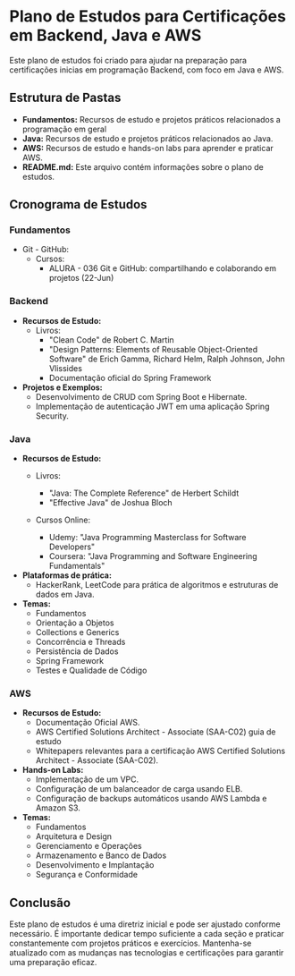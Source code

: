 # Plano de Estudos para Certificações em Backend, Java e AWS

Este plano de estudos foi criado para ajudar na preparação para certificações inicias em programação Backend, com foco em Java e AWS.

## Estrutura de Pastas

- **Fundamentos:** Recursos de estudo e projetos práticos relacionados a programação em geral
- **Java:** Recursos de estudo e projetos práticos relacionados ao Java.
- **AWS:** Recursos de estudo e hands-on labs para aprender e praticar AWS.
- **README.md:** Este arquivo contém informações sobre o plano de estudos.

## Cronograma de Estudos

### Fundamentos
- Git - GitHub:
    - Cursos:
        - ALURA - 036 Git e GitHub: compartilhando e colaborando em projetos (22-Jun)
        

### Backend

- **Recursos de Estudo:**
  - Livros: 
    - "Clean Code" de Robert C. Martin
    - "Design Patterns: Elements of Reusable Object-Oriented Software" de Erich Gamma, Richard Helm, Ralph Johnson, John Vlissides
    - Documentação oficial do Spring Framework
- **Projetos e Exemplos:**
  - Desenvolvimento de CRUD com Spring Boot e Hibernate.
  - Implementação de autenticação JWT em uma aplicação Spring Security.

### Java

- **Recursos de Estudo:**
  - Livros: 
    - "Java: The Complete Reference" de Herbert Schildt
    - "Effective Java" de Joshua Bloch

  - Cursos Online: 
    - Udemy: "Java Programming Masterclass for Software Developers"
    - Coursera: "Java Programming and Software Engineering Fundamentals"
- **Plataformas de prática:**
  - HackerRank, LeetCode para prática de algoritmos e estruturas de dados em Java.
- **Temas:**
  - Fundamentos
  - Orientação a Objetos
  - Collections e Generics
  - Concorrência e Threads
  - Persistência de Dados
  - Spring Framework
  - Testes e Qualidade de Código

### AWS

- **Recursos de Estudo:**
  - Documentação Oficial AWS.
  - AWS Certified Solutions Architect - Associate (SAA-C02) guia de estudo
  - Whitepapers relevantes para a certificação AWS Certified Solutions Architect - Associate (SAA-C02).
- **Hands-on Labs:**
  - Implementação de um VPC.
  - Configuração de um balanceador de carga usando ELB.
  - Configuração de backups automáticos usando AWS Lambda e Amazon S3.
- **Temas:**
    - Fundamentos
    - Arquitetura e Design
    - Gerenciamento e Operações
    - Armazenamento e Banco de Dados
    - Desenvolvimento e Implantação
    - Segurança e Conformidade

## Conclusão

Este plano de estudos é uma diretriz inicial e pode ser ajustado conforme necessário. É importante dedicar tempo suficiente a cada seção e praticar constantemente com projetos práticos e exercícios. Mantenha-se atualizado com as mudanças nas tecnologias e certificações para garantir uma preparação eficaz.
